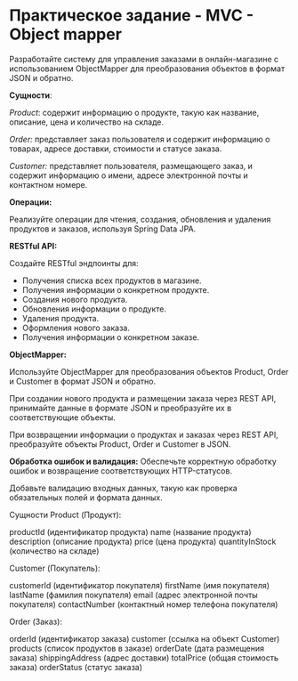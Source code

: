 # Практическое задание - MVC - Object mapper
Разработайте систему для управления заказами в онлайн-магазине с использованием ObjectMapper для преобразования объектов в формат JSON и обратно.

**Сущности**:

_Product_: содержит информацию о продукте, такую как название, описание, цена и количество на складе.

_Order:_ представляет заказ пользователя и содержит информацию о товарах, адресе доставки, стоимости и статусе заказа.

_Customer:_ представляет пользователя, размещающего заказ, и содержит информацию о имени, адресе электронной почты и контактном номере.

__Операции:__

Реализуйте операции для чтения, создания, обновления и удаления продуктов и заказов, используя Spring Data JPA.

__RESTful API:__

Создайте RESTful эндпоинты для:

- Получения списка всех продуктов в магазине. 
- Получения информации о конкретном продукте. 
- Создания нового продукта. 
- Обновления информации о продукте. 
- Удаления продукта. 
- Оформления нового заказа. 
- Получения информации о конкретном заказе.

__ObjectMapper:__

Используйте ObjectMapper для преобразования объектов Product, Order и Customer в формат JSON и обратно.

При создании нового продукта и размещении заказа через REST API, принимайте данные в формате JSON и преобразуйте их в соответствующие объекты.

При возвращении информации о продуктах и заказах через REST API, преобразуйте объекты Product, Order и Customer в JSON.

__Обработка ошибок и валидация:__
Обеспечьте корректную обработку ошибок и возвращение соответствующих HTTP-статусов.

Добавьте валидацию входных данных, такую как проверка обязательных полей и формата данных.

Сущности
Product (Продукт):

productId (идентификатор продукта) name (название продукта) description (описание продукта) price (цена продукта) quantityInStock (количество на складе)

Customer (Покупатель):

customerId (идентификатор покупателя) firstName (имя покупателя) lastName (фамилия покупателя) email (адрес электронной почты покупателя) contactNumber (контактный номер телефона покупателя)

Order (Заказ):

orderId (идентификатор заказа) customer (ссылка на объект Customer) products (список продуктов в заказе) orderDate (дата размещения заказа) shippingAddress (адрес доставки) totalPrice (общая стоимость заказа) orderStatus (статус заказа)
